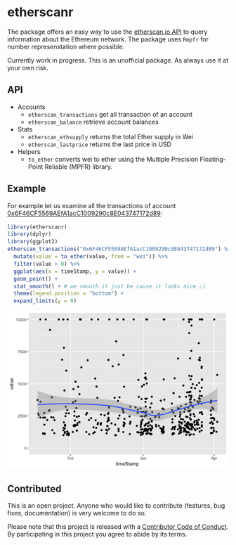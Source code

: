 <!-- README.md is generated from README.Rmd. Please edit that file -->
etherscanr
==========

The package offers an easy way to use the [etherscan.io API](https://etherscan.io/apis) to query information about the Ethereum network. The package uses `Rmpfr` for number represenstation where possible.

Currently work in progress. This is an unofficial package. As always use it at your own risk.

API
---

-   Accounts
    -   `etherscan_transactions` get all transaction of an account
    -   `etherscan_balance` retrieve account balances
-   Stats
    -   `etherscan_ethsupply` returns the total Ether supply in Wei
    -   `etherscan_lastprice` returns the last price in USD
-   Helpers
    -   `to_ether` converts wei to ether using the Multiple Precision Floating-Point Reliable (MPFR) library.

Example
-------

For example let us examine all the transactions of account [0x6F46CF5569AEfA1acC1009290c8E043747172d89](https://etherscan.io/address/0x6F46CF5569AEfA1acC1009290c8E043747172d89):

``` r
library(etherscanr)
library(dplyr)
library(ggplot2)
etherscan_transactions("0x6F46CF5569AEfA1acC1009290c8E043747172d89") %>% 
  mutate(value = to_ether(value, from = "wei")) %>% 
  filter(value > 0) %>% 
  ggplot(aes(x = timeStamp, y = value)) + 
  geom_point() + 
  stat_smooth() + # we smooth it just be cause it looks nice ;)
  theme(legend.position = "bottom") + 
  expand_limits(y = 0)
```

![](README-example-1.png)

Contributed
-----------

This is an open project. Anyone who would like to contribute (features, bug fixes, documentation) is very welcome to do so.

Please note that this project is released with a [Contributor Code of Conduct](CONDUCT.md). By participating in this project you agree to abide by its terms.
